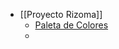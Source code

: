- [[Proyecto Rizoma]]
	- [Paleta de Colores](https://docs.google.com/presentation/d/1dO9XHNgSpGA2GgfAVzg1CwB-QypIKSTI/edit#slide=id.p4)
	-